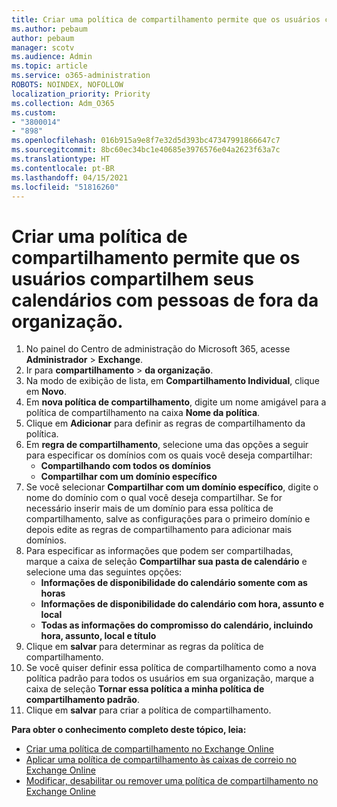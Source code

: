 ```yaml
---
title: Criar uma política de compartilhamento permite que os usuários compartilhem seus calendários com pessoas de fora da organização.
ms.author: pebaum
author: pebaum
manager: scotv
ms.audience: Admin
ms.topic: article
ms.service: o365-administration
ROBOTS: NOINDEX, NOFOLLOW
localization_priority: Priority
ms.collection: Adm_O365
ms.custom:
- "3800014"
- "898"
ms.openlocfilehash: 016b915a9e8f7e32d5d393bc47347991866647c7
ms.sourcegitcommit: 8bc60ec34bc1e40685e3976576e04a2623f63a7c
ms.translationtype: HT
ms.contentlocale: pt-BR
ms.lasthandoff: 04/15/2021
ms.locfileid: "51816260"
---
```

# <a name="create-a-sharing-policy-to-allow-your-users-to-share-their-calendar-with-people-outside-your-organization"></a>Criar uma política de compartilhamento permite que os usuários compartilhem seus calendários com pessoas de fora da organização.

1. No painel do Centro de administração do Microsoft 365, acesse **Administrador** > **Exchange**.
2. Ir para **compartilhamento** > **da organização**.
3. Na modo de exibição de lista, em **Compartilhamento Individual**, clique em **Novo**.
4. Em **nova política de compartilhamento**, digite um nome amigável para a política de compartilhamento na caixa **Nome da política**.
5. Clique em **Adicionar** para definir as regras de compartilhamento da política.
6. Em **regra de compartilhamento**, selecione uma das opções a seguir para especificar os domínios com os quais você deseja compartilhar:
    - **Compartilhando com todos os domínios**
    - **Compartilhar com um domínio específico**
8. Se você selecionar **Compartilhar com um domínio específico**, digite o nome do domínio com o qual você deseja compartilhar. Se for necessário inserir mais de um domínio para essa política de compartilhamento, salve as configurações para o primeiro domínio e depois edite as regras de compartilhamento para adicionar mais domínios.
9. Para especificar as informações que podem ser compartilhadas, marque a caixa de seleção **Compartilhar sua pasta de calendário** e selecione uma das seguintes opções:
    - **Informações de disponibilidade do calendário somente com as horas**
    - **Informações de disponibilidade do calendário com hora, assunto e local**
    - **Todas as informações do compromisso do calendário, incluindo hora, assunto, local e título**
11. Clique em **salvar** para determinar as regras da política de compartilhamento.
12. Se você quiser definir essa política de compartilhamento como a nova política padrão para todos os usuários em sua organização, marque a caixa de seleção **Tornar essa política a minha política de compartilhamento padrão**.
13. Clique em **salvar** para criar a política de compartilhamento.  

**Para obter o conhecimento completo deste tópico, leia:**

- [Criar uma política de compartilhamento no Exchange Online](https://docs.microsoft.com/exchange/sharing/sharing-policies/create-a-sharing-policy)
- [Aplicar uma política de compartilhamento às caixas de correio no Exchange Online](https://docs.microsoft.com/exchange/sharing/sharing-policies/apply-a-sharing-policy)
- [Modificar, desabilitar ou remover uma política de compartilhamento no Exchange Online](https://docs.microsoft.com/exchange/sharing/sharing-policies/modify-a-sharing-policy)